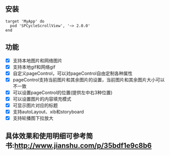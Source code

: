 ## 安装
```
target 'MyApp' do
  pod 'SPCycleScrollView', '~> 2.0.0'
end
```
## 功能
- [x] 支持本地图片和网络图片
- [x] 支持本地gif和网络gif 
- [x] 自定义pageControl，可以对pageControl自由定制各种属性
- [x] pageControl支持当前图片和其余图片的设置，当前图片和其余图片大小可以不一致
- [x] 可以设置pageControl的位置(提供左中右3种位置)
- [x] 可以设置图片的内容填充模式
- [x] 可显示图片对应的标题
- [x] 支持autoLayout、xib和storyboard
- [x] 支持轮播图下拉放大
## 具体效果和使用明细可参考简书:http://www.jianshu.com/p/35bdf1e9c8b6

